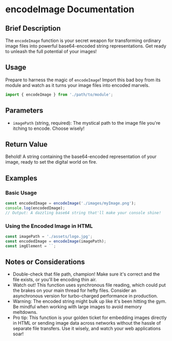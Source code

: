# encodeImage Documentation

## Brief Description
The `encodeImage` function is your secret weapon for transforming ordinary image files into powerful base64-encoded string representations. Get ready to unleash the full potential of your images!

## Usage
Prepare to harness the magic of `encodeImage`! Import this bad boy from its module and watch as it turns your image files into encoded marvels.

```javascript
import { encodeImage } from './path/to/module';
```

## Parameters
- `imagePath` (string, required): The mystical path to the image file you're itching to encode. Choose wisely!

## Return Value
Behold! A string containing the base64-encoded representation of your image, ready to set the digital world on fire.

## Examples

### Basic Usage
```javascript
const encodedImage = encodeImage('./images/myImage.png');
console.log(encodedImage);
// Output: A dazzling base64 string that'll make your console shine!
```

### Using the Encoded Image in HTML
```javascript
const imagePath = './assets/logo.jpg';
const encodedImage = encodeImage(imagePath);
const imgElement = ``;
```

## Notes or Considerations
- Double-check that file path, champion! Make sure it's correct and the file exists, or you'll be encoding thin air.
- Watch out! This function uses synchronous file reading, which could put the brakes on your main thread for hefty files. Consider an asynchronous version for turbo-charged performance in production.
- Warning: The encoded string might bulk up like it's been hitting the gym. Be mindful when working with large images to avoid memory meltdowns.
- Pro tip: This function is your golden ticket for embedding images directly in HTML or sending image data across networks without the hassle of separate file transfers. Use it wisely, and watch your web applications soar!
